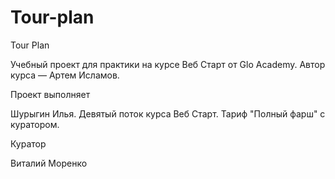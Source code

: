 # Tour-plan

Tour Plan

Учебный проект для практики на курсе Веб Старт от Glo Academy. Автор курса — Артем Исламов.





Проект выполняет

Шурыгин Илья. Девятый поток курса Веб Старт. Тариф "Полный фарш" с куратором.





Куратор

Виталий Моренко